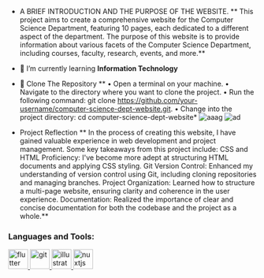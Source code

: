 - A BRIEF INTRODUCTION AND THE PURPOSE OF THE WEBSITE. **
This project aims to create a comprehensive website for the Computer Science Department, featuring 10 pages, each dedicated to a different aspect of the department. The purpose of this website is to provide information about various facets of the Computer Science Department, including courses, faculty, research, events, and more.**

- 🌱 I’m currently learning **Information Technology**

- 🔭 Clone The Repository **
• Open a terminal on your machine. • Navigate to the directory where you want to clone the project. 
• Run the following command: git clone https://github.com/your-username/computer-science-dept-website.git. 
• Change into the project directory: cd computer-science-dept-website*
![aaag](<Samuel Osei/fred.png>)
![ad](<Samuel Osei/aa.png>)
- Project Reflection **
In the process of creating this website, I have gained valuable experience in web development and project management. Some key takeaways from this project include: CSS and HTML Proficiency: I've become more adept at structuring HTML documents and applying CSS styling. Git Version Control: Enhanced my understanding of version control using Git, including cloning repositories and managing branches. Project Organization: Learned how to structure a multi-page website, ensuring clarity and coherence in the user experience. Documentation: Realized the importance of clear and concise documentation for both the codebase and the project as a whole.**


<p align="left">
</p>

<h3 align="left">Languages and Tools:</h3>
<p align="left"> <a href="https://flutter.dev" target="_blank" rel="noreferrer"> <img src="https://www.vectorlogo.zone/logos/flutterio/flutterio-icon.svg" alt="flutter" width="40" height="40"/> </a> <a href="https://git-scm.com/" target="_blank" rel="noreferrer"> <img src="https://www.vectorlogo.zone/logos/git-scm/git-scm-icon.svg" alt="git" width="40" height="40"/> </a> <a href="https://www.adobe.com/in/products/illustrator.html" target="_blank" rel="noreferrer"> <img src="https://www.vectorlogo.zone/logos/adobe_illustrator/adobe_illustrator-icon.svg" alt="illustrator" width="40" height="40"/> </a> <a href="https://nuxtjs.org/" target="_blank" rel="noreferrer"> <img src="https://www.vectorlogo.zone/logos/nuxtjs/nuxtjs-icon.svg" alt="nuxtjs" width="40" height="40"/> </a> </p>
